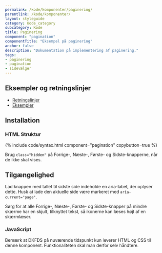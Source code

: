 ```yaml
---
permalink: /kode/komponenter/paginering/
parentlink: /kode/komponenter/
layout: styleguide
category: Kode_category
subcategory: Kode
title: Paginering
component: "pagination"
componentTitle: "Eksempel på paginering"
anchor: false
description: "Dokumentation på implementering af paginering."
tags:
- paginering
- pagination
- sidevælger
---
```


## Eksempler og retningslinjer
<ul class="nobullet-list">
    <li><a href="/komponenter/paginering/#retningslinjer">Retningslinjer</a></li>
    <li><a href="/komponenter/paginering/">Eksempler</a></li>
</ul>

## Installation

### HTML Struktur

{% include code/syntax.html component="pagination" copybutton=true %}

Brug `class="hidden"` på Forrige-, Næste-, Første- og Sidste-knapperne, når de ikke skal vises.

## Tilgængelighed

Lad knappen med tallet til sidste side indeholde en aria-label, der oplyser dette. Husk at lade den aktuelle side være markeret med `aria-current="page"`.

Sørg for at alle Forrige-, Næste-, Første- og Sidste-knapper på mindre skærme har en skjult, tilknyttet tekst, så ikonerne kan læses højt af en skærmlæser.


### JavaScript
Bemærk at DKFDS på nuværende tidspunkt kun leverer HTML og CSS til denne komponent. Funktionaliteten skal man derfor selv håndtere.
